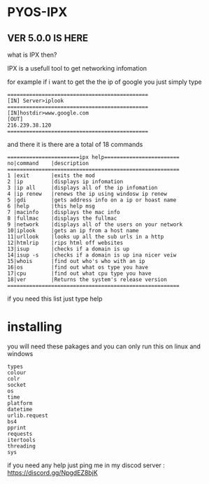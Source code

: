 # PYOS-IPX

## VER 5.0.0 IS HERE

what is IPX then?

IPX is a usefull tool to get networking infomation

for example if i want to get the the ip of google you just simply type

```
=============================================
[IN] Server>iplook
=============================================
[IN]hostdir>www.google.com
[OUT]
216.239.38.120
=============================================
```

and there it is there are a total of 18 commands 

```
=======================ipx help========================
no|command    |description
=======================================================
1 |exit       |exits the mod
2 |ip         |displays ip infomation
3 |ip all     |displays all of the ip infomation
4 |ip renew   |renews the ip using windosw ip renew
5 |gdi        |gets address info on a ip or hoast name
6 |help       |this help msg
7 |macinfo    |displays the mac info
8 |fullmac    |displays the fullmac
9 |network    |displays all of the users on your network
10|iplook     |gets an ip from a host name
11|urllook    |looks up all the sub urls in a http
12|htmlrip    |rips html off websites
13|isup       |checks if a domain is up
14|isup -s    |checks if a domain is up ina nicer veiw
15|whois      |find out who's who with an ip
16|os         |find out what os type you have
17|cpu        |find out what cpu type you have
18|ver        |Returns the system's release version
=======================================================

```

if you need this list just type help

# installing

you will need these pakages and you can only run this on linux and windows

```
types
colour
colr
socket
os
time
platform
datetime
urlib.request
bs4
pprint
requests
itertools
threading
sys
```

if you need any help just ping me in my discod server : https://discord.gg/NpgdEZ8bjK



